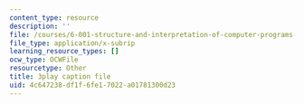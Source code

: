 ```yaml
---
content_type: resource
description: ''
file: /courses/6-001-structure-and-interpretation-of-computer-programs-spring-2005/4c647238df1f6fe17022a01781300d23_AbK4bZhUk48.srt
file_type: application/x-subrip
learning_resource_types: []
ocw_type: OCWFile
resourcetype: Other
title: 3play caption file
uid: 4c647238-df1f-6fe1-7022-a01781300d23
---
```

